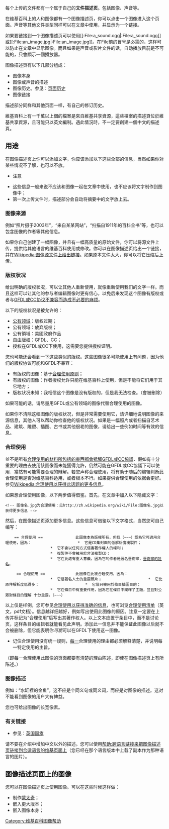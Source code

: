 每个上传的文件都有一个属于自己的**文件描述页**。包括图像、声音等。

在维基百科上的人和图像都有一个图像描述页，你可以点击一个图像进入这个页面。声音等其他文件类型同样可以在文章中使用，并显示为一个链接。

如果要链接到一个图像描述页可以使用\[\[:File:a_sound.ogg|:File:a_sound.ogg\]\]
或\[\[:File:an_image.jpg|:File:an_image.jpg\]\]。在File前的冒号是必需的，这样可以防止在文章中显示图像。而且如果是声音或影片文件的话，自动播放目前是不可能的，只會顯示一個播放器。

图像描述页有以下几部分组成：

  - 图像本身
  - 图像或声音的描述
  - 图像历史。参见：[页面历史](https://zh.wikipedia.org/wiki/Help:页面历史 "wikilink")
  - 图像链接

描述部分同样和其他页面一样，有自己的修订历史。

維基百科上有一千萬以上個的檔案是來自維基共享資源，這些檔案的描述頁位於維基共享資源，且可能只以英文編制。遇此情況時，不一定要創建一個中文的描述頁。

## 用途

在图像描述页上你可以添加文字，你应该添加以下这些全部的信息，当然如果你对某些情况不了解，也可以不放。

  - 注意

<!-- end list -->

  - 这些信息一般来说不应该和图像一起在文章中使用，也不应该将文字制作到图像中；
  - 第一次上传文件时，描述部分会自动将摘要中的文字放上去。

### 图像来源

例如“照片摄于2003年”，“来自某某网站”，“扫描自1911年的百科全书”等，也可以包含图像的作者等其他信息。

如果你自己创建了一幅图像，并且有一幅高质量的原始文件，你可以将源文件上传，提供给其他语言的维基百科使用或修改。你可以在图像描述页给出一个链接，并在[Wikipedia:图像源文件上给出链接](https://zh.wikipedia.org/wiki/Wikipedia:图像源文件 "wikilink")。如果原本文件太大，你可以将它压缩后上传。

### 版权状况

给出明确的版权状况，可以让其他人重新使用，就像重新使用我们的文字一样。而且这样可以让其他的参与者编辑图像时更有信心，以免后来发现这个图像有版权或者与[GFDL或](https://zh.wikipedia.org/wiki/GFDL "wikilink")[CC协议不兼容而造成不必要的麻烦](../Page/CC.md "wikilink")。

以下的版权状况是被允许的：

  - [公有领域](../Page/公有领域.md "wikilink")：版权过期；
  - 公有领域：放弃版权；
  - 公有領域：美國政府作品
  - [自由版权](https://zh.wikipedia.org/wiki/自由版权 "wikilink")：GFDL、CC；
  - 授权在GFDL或CC下使用，这需要您提供授权证明。

您也可能还会看到一下这些类似的版权。这些图像很多可能使用上有问题，因为他们的版权协议可能和GFDL不兼容：

  - 有版权的图像：基于[合理使用原则](../Page/合理使用.md "wikilink")；
  - 有版权的图像：作者授权允许只能在维基百科上使用，但是不能将它们用于其它地方；
  - 版权状况未知：我相信这个图像是没有版权的，但是我无法检查。（會被刪除）

如果可能的话，请尽量用GFDL或公有领域的图像代替合理使用的图像。

如果你不清除这幅图像的版权状况，但是非常需要使用它，请详细地说明图像的来源信息，其他人可以帮助你检查他的版权状况。如果是一幅照片或者扫描自艺术品、建筑、雕塑、插图、古书或其他很老的图像，请给出一些例如时间等有效的信息。

### 合理使用

並不是所有[合理使用的材料所包括的東西都會牴觸GFDL或CC協議](../Page/合理使用.md "wikilink")．假如有十分重要的理由去使用該圖像而未能獲得允許，仍然可能在GFDL或CC協議下可以使用．當然有可能需要合理的辩解。若您声称合理使用，将有助于随后的编辑判断此合理使用是否对维基百科适用，或者根本不行。如果提供合理使用的依据会更好。参见[Wikipedia:合理使用以获得此话题的更多信息](https://zh.wikipedia.org/wiki/Wikipedia:合理使用 "wikilink")。

如果想合理使用图像，以下两步值得借鉴。首先，在文章中加入以下隐藏文字：

`<!-- 图像名.jpg为合理使用：见http://zh.wikipedia.org/wiki/File:图像名.jpg以获得更多信息
-->`

然后，在图像描述页添加更多信息。这些信息可借鉴以下文字格式，当然您可自己编写：

`    == 合理使用 ==`
`              此圖像本為版權所有，但我（~~~）認為它可適用合理使用，因為：`
`                    *  它是CD集封面的低解析度複製件；`
`                    *  它不會以任何方式侵害著作權人的權利；`
`                    *  複製件不會被用於非法複製CD；`
`                    *  它在此處有重大意義，因為它的作者是著名藝術家，`[`藝術家的姓名`](https://zh.wikipedia.org/wiki/藝術家的姓名 "wikilink")`。`

`     == 合理使用 ==`
`             此圖像在此被合理使用，因為：`
`                    *  它是著名人士的重要照片；`
`                    *  它比原件解析度低得多；`
`                    *  它僅只被用於條目插圖目的；`
`                    *  它在條目中有重要作用，因為它在條目中闡釋了主題，並且對公眾對條目的理解 十分重要。（~~~）`

以上仅是样例，您可参见[合理使用以获得准确的信息](../Page/合理使用.md "wikilink")，也可浏览[合理使用清单](http://www.copyright.iupui.edu/checklist.pdf)（英文，pdf文档）。信息越详细越好，例如写出使用此图像的原因。注意一定要在上传并标记为“合理使用”后写出其著作权人。以上文本应置于条目中，而不是讨论页，这样条目的编辑者就能看见此声明。添加此一信息并不能保证此图像以后就不会被删除，但它能表明你*可能*可以在GFDL下使用这一图像。

  - 记住合理使用没有统一规则，<u>每一</u>合理使用的理由都必须解释清楚，并说明每一特定使用的主旨。

（即每一合理使用此图像的页面都要有清楚的理由陈述，即使在图像描述页上有所陈述。）

### 图像描述

例如：“水缸裡的金鱼”。这不应是个同义句或同义词，而应是对图像的描述。这对不能看到图像的用户大有裨益。

您也可给出图像的长宽像素。

### 有关链接

  - 参见：[英国国旗](https://zh.wikipedia.org/wiki/w:en:Flag_of_the_United_Kingdom "wikilink")

请不要在介绍中增加中文以外的描述。您可以使用[帮助:跨语言链接来把图像描述页链接到合适语言的维基页面上](https://zh.wikipedia.org/wiki/帮助:跨语言链接 "wikilink")（您已经在那个语言版本中上载了副本作为那种语言的图片）。

## 图像描述页面上的图像

您可以在图像描述页上使用图像。可以在这些时候这样做：

  - 制作[蒙太奇](../Page/蒙太奇.md "wikilink")；
  - 嵌入更大版本；
  - 嵌入图像本身；

[Category:维基百科图像帮助](https://zh.wikipedia.org/wiki/Category:维基百科图像帮助 "wikilink")